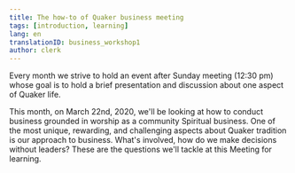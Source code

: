 ```yaml
---
title: The how-to of Quaker business meeting
tags: [introduction, learning]
lang: en
translationID: business_workshop1
author: clerk
---
```

Every month we strive to hold an event after Sunday meeting (12:30 pm) whose goal is to hold a brief presentation and discussion about one aspect of Quaker life.

This month, on March 22nd, 2020, we'll be looking at how to conduct business grounded in worship as a community Spiritual business. One of the most unique, rewarding, and challenging aspects about Quaker tradition is our approach to business. What's involved, how do we make decisions without leaders? These are the questions we'll tackle at this Meeting for learning.
